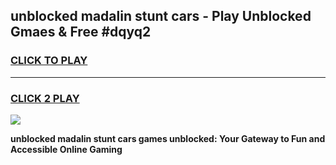 
## unblocked madalin stunt cars - Play Unblocked Gmaes & Free #dqyq2
<h3>
<a href="https://news.freeplayer.one?title=unblocked_madalin_stunt_cars&ref=03M">CLICK TO PLAY</a></h3>
<hr>

<h3>
<a href="https://news.freeplayer.one?title=unblocked_madalin_stunt_cars&ref=03M">CLICK 2 PLAY</a>
  
</h3>

<a href="https://news.freeplayer.one?title=unblocked_madalin_stunt_cars&ref=03M"><img src="https://clearcache.store/games.png"></a>


**unblocked madalin stunt cars games unblocked: Your Gateway to Fun and Accessible Online Gaming**
